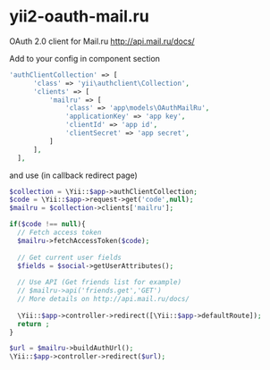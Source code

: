 # yii2-oauth-mail.ru

OAuth 2.0 client for Mail.ru
http://api.mail.ru/docs/

Add to your config in component section

```php
'authClientCollection' => [
      'class' => 'yii\authclient\Collection',
      'clients' => [
          'mailru' => [
              'class' => 'app\models\OAuthMailRu',
              'applicationKey' => 'app key',
              'clientId' => 'app id',
              'clientSecret' => 'app secret',
          ]
      ],
  ],
```

and use (in callback redirect page)

```php
$collection = \Yii::$app->authClientCollection;
$code = \Yii::$app->request->get('code',null);
$mailru = $collection->clients['mailru'];

if($code !== null){
  // Fetch access token
  $mailru->fetchAccessToken($code);
  
  // Get current user fields
  $fields = $social->getUserAttributes();
  
  // Use API (Get friends list for example)
  // $mailru->api('friends.get','GET')
  // More details on http://api.mail.ru/docs/
  
  \Yii::$app->controller->redirect([\Yii::$app->defaultRoute]);
  return ;
}

$url = $mailru->buildAuthUrl();
\Yii::$app->controller->redirect($url);
```
